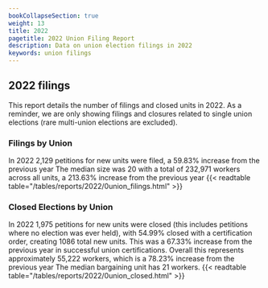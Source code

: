 ```yaml
---
bookCollapseSection: true
weight: 13
title: 2022
pagetitle: 2022 Union Filing Report
description: Data on union election filings in 2022
keywords: union filings
---
```


## 2022 filings

This report details the number of filings and closed units in 2022. As a reminder, we are only showing filings and closures related to single union elections (rare multi-union elections are excluded).

### Filings by Union
In 2022 2,129 petitions for new units were filed, a 59.83% increase from the previous year The median size was 20 with a total of 232,971 workers across all units, a 213.63% increase from the previous year
{{< readtable table="/tables/reports/2022/0union_filings.html" >}}

### Closed Elections by Union
In 2022 1,975 petitions for new units were closed (this includes petitions where no election was ever held), with 54.99% closed with a certification order, creating 1086 total new units. This was a 67.33% increase from the previous year in successful union certifications. Overall this represents approximately 55,222 workers, which is a 78.23% increase from the previous year The median bargaining unit has 21 workers.
{{< readtable table="/tables/reports/2022/0union_closed.html" >}}
